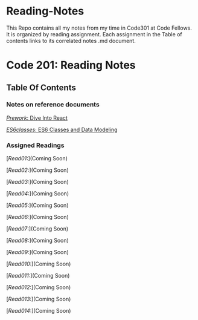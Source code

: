 # Reading-Notes

This Repo contains all my notes from my time in Code301 at Code Fellows.  
It is organized by reading assignment.
Each assignment in the Table of contents links to its correlated notes .md document.

# **Code 201: Reading Notes**

## **Table Of Contents**

### **Notes on reference documents**

[_Prework_: Dive Into React](DiveIntoReact.md)

[_ES6classes_: ES6 Classes and Data Modeling](classes.md)

### **Assigned Readings**

[_Read01_:](Coming Soon)

[_Read02_:](Coming Soon)

[_Read03_:](Coming Soon)

[_Read04_:](Coming Soon)

[_Read05_:](Coming Soon)

[_Read06_:](Coming Soon)

[_Read07_:](Coming Soon)

[_Read08_:](Coming Soon)

[_Read09_:](Coming Soon)

[_Read010_:](Coming Soon)

[_Read011_:](Coming Soon)

[_Read012_:](Coming Soon)

[_Read013_:](Coming Soon)

[_Read014_:](Coming Soon)
